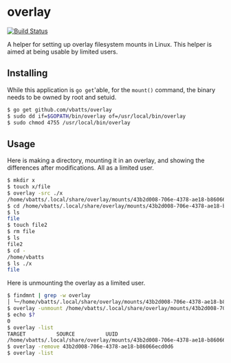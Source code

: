 # overlay

[![Build Status](https://travis-ci.org/vbatts/overlay.svg?branch=master)](https://travis-ci.org/vbatts/overlay)

A helper for setting up overlay filesystem mounts in Linux.
This helper is aimed at being usable by limited users.

## Installing

While this application is `go get`'able, for the `mount()` command, the binary needs to be owned by root and setuid.

```bash
$ go get github.com/vbatts/overlay
$ sudo dd if=$GOPATH/bin/overlay of=/usr/local/bin/overlay
$ sudo chmod 4755 /usr/local/bin/overlay
```

## Usage

Here is making a directory, mounting it in an overlay, and showing the differences after modifications.
All as a limited user.

```bash
$ mkdir x
$ touch x/file
$ overlay -src ./x
/home/vbatts/.local/share/overlay/mounts/43b2d008-706e-4378-ae18-b86066ecd0d6/rootfs
$ cd /home/vbatts/.local/share/overlay/mounts/43b2d008-706e-4378-ae18-b86066ecd0d6/rootfs
$ ls
file
$ touch file2
$ rm file
$ ls
file2
$ cd -
/home/vbatts
$ ls ./x
file
```

Here is unmounting the overlay as a limited user.

```bash
$ findmnt | grep -w overlay
│ └─/home/vbatts/.local/share/overlay/mounts/43b2d008-706e-4378-ae18-b86066ecd0d6/rootfs /home/vbatts/.local/share/overlay/mounts/43b2d008-706e-4378-ae18-b86066ecd0d6/merge overlay  rw,relatime,lowerdir=/home/vbatts/x,upperdir=/home/vbatts/.local/share/overlay/mounts/43b2d008-706e-4378-ae18-b86066ecd0d6/upper,workdir=/home/vbatts/.local/share/overlay/mounts/43b2d008-706e-4378-ae18-b86066ecd0d6/work
$ overlay -unmount /home/vbatts/.local/share/overlay/mounts/43b2d008-706e-4378-ae18-b86066ecd0d6/rootfs
$ echo $?
0
$ overlay -list
TARGET          SOURCE          UUID
/home/vbatts/.local/share/overlay/mounts/43b2d008-706e-4378-ae18-b86066ecd0d6/rootfs            /home/vbatts/x          43b2d008-706e-4378-ae18-b86066ecd0d6
$ overlay -remove 43b2d008-706e-4378-ae18-b86066ecd0d6
$ overlay -list
```

